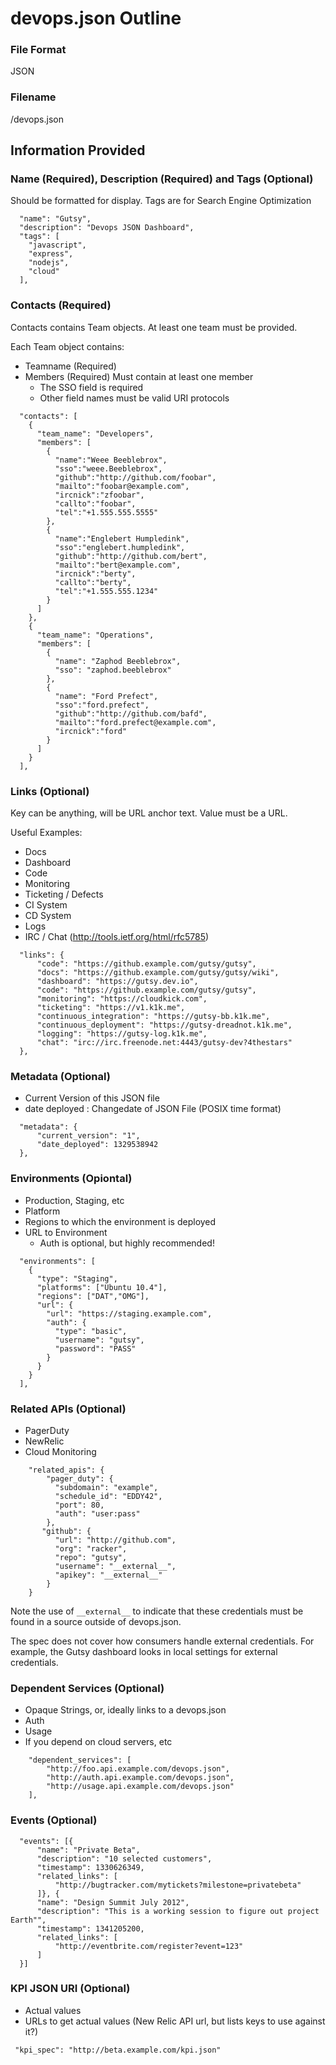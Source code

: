 # devops.json Outline 

###  File Format

JSON

### Filename

/devops.json

## Information Provided

### Name (Required), Description (Required) and Tags (Optional)

Should be formatted for display.
Tags are for Search Engine Optimization
 
````
  "name": "Gutsy",
  "description": "Devops JSON Dashboard",
  "tags": [
    "javascript",
    "express",
    "nodejs",
    "cloud"
  ],
````

### Contacts (Required)

Contacts contains Team objects. At least one team must be provided.

Each Team object contains:

- Teamname (Required)
- Members (Required) Must contain at least one member
    - The SSO field is required
    - Other field names must be valid URI protocols

````
  "contacts": [
    {
      "team_name": "Developers",
      "members": [
        {
          "name":"Weee Beeblebrox",
          "sso":"weee.Beeblebrox",
          "github":"http://github.com/foobar",
          "mailto":"foobar@example.com",
          "ircnick":"zfoobar",
          "callto":"foobar",
          "tel":"+1.555.555.5555"
        },
        {
          "name":"Englebert Humpledink",
          "sso":"englebert.humpledink",
          "github":"http://github.com/bert",
          "mailto":"bert@example.com",
          "ircnick":"berty",
          "callto":"berty",
          "tel":"+1.555.555.1234"
        }
      ]
    },
    {
      "team_name": "Operations",
      "members": [
        {
          "name": "Zaphod Beeblebrox",
          "sso": "zaphod.beeblebrox"
        }, 
        {
          "name": "Ford Prefect",
          "sso":"ford.prefect",
          "github":"http://github.com/bafd",
          "mailto":"ford.prefect@example.com",
          "ircnick":"ford"
        }
      ]
    }
  ],
````

### Links (Optional)

Key can be anything, will be URL anchor text. Value must be a URL.

Useful Examples:

* Docs
* Dashboard
* Code
* Monitoring
* Ticketing / Defects
* CI System
* CD System
* Logs
* IRC / Chat (http://tools.ietf.org/html/rfc5785)

````
  "links": {
      "code": "https://github.example.com/gutsy/gutsy",
      "docs": "https://github.example.com/gutsy/gutsy/wiki",
      "dashboard": "https://gutsy.dev.io",
      "code": "https://github.example.com/gutsy/gutsy",
      "monitoring": "https://cloudkick.com",
      "ticketing": "https://v1.k1k.me",
      "continuous_integration": "https://gutsy-bb.k1k.me",
      "continuous_deployment": "https://gutsy-dreadnot.k1k.me",
      "logging": "https://gutsy-log.k1k.me",
      "chat": "irc://irc.freenode.net:4443/gutsy-dev?4thestars"
  },
````

### Metadata (Optional)

* Current Version of this JSON file
* date deployed : Changedate of JSON File (POSIX time format)

````
  "metadata": {
      "current_version": "1",
      "date_deployed": 1329538942
  },
````

### Environments (Opiontal)

* Production, Staging, etc
* Platform
* Regions to which the environment is deployed 
* URL to Environment
    * Auth is optional, but highly recommended!
 
````
  "environments": [
    {
      "type": "Staging",
      "platforms": ["Ubuntu 10.4"],
      "regions": ["DAT","OMG"],
      "url": {
        "url": "https://staging.example.com",
        "auth": {
          "type": "basic",
          "username": "gutsy",
          "password": "PASS"
        }
      } 
    }
  ],
````

### Related APIs (Optional)

* PagerDuty
* NewRelic
* Cloud Monitoring

````
    "related_apis": {
        "pager_duty": {
          "subdomain": "example",
          "schedule_id": "EDDY42",
          "port": 80,
          "auth": "user:pass"
        },
       "github": {
          "url": "http://github.com",
          "org": "racker",
          "repo": "gutsy",
          "username": "__external__",
          "apikey": "__external__"
        }
    }
````

Note the use of `__external__` to indicate that these credentials must be found in a source outside of devops.json.

The spec does not cover how consumers handle external credentials. For example, the Gutsy dashboard looks in local settings for external credentials.

### Dependent Services (Optional)

 * Opaque Strings, or, ideally links to a devops.json
 * Auth
 * Usage
 * If you depend on cloud servers, etc

````
    "dependent_services": [
        "http://foo.api.example.com/devops.json",
        "http://auth.api.example.com/devops.json",
        "http://usage.api.example.com/devops.json"
    ],
````

### Events (Optional)

````
  "events": [{
      "name": "Private Beta",
      "description": "10 selected customers",
      "timestamp": 1330626349,
      "related_links": [
          "http://bugtracker.com/mytickets?milestone=privatebeta"
      ]}, {
      "name": "Design Summit July 2012",
      "description": "This is a working session to figure out project Earth"",
      "timestamp": 1341205200,
      "related_links": [
          "http://eventbrite.com/register?event=123"
      ]
  }]
````

### KPI JSON URI (Optional)

* Actual values
* URLs to get actual values (New Relic API url, but lists keys to use against it?)

````
 "kpi_spec": "http://beta.example.com/kpi.json"
````
